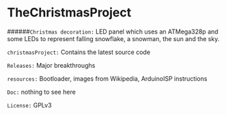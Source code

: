 # TheChristmasProject

######`Christmas decoration:` LED panel which uses an ATMega328p and some LEDs to represent falling snowflake, a snowman, the sun and the sky.


`christmasProject:` Contains the latest source code

`Releases:`         Major breakthroughs

`resources:`        Bootloader, images from Wikipedia, ArduinoISP instructions

`Doc:`              nothing to see here

`License:`          GPLv3
